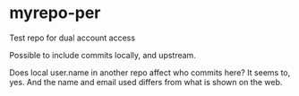# myrepo-per
Test repo for dual account access

Possible to include commits locally, and upstream.

Does local user.name in another repo affect who commits here? It seems to, yes. And the name and email used differs from what is shown on the web.

